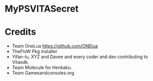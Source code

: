 # MyPSVITASecret
# Credits
- Team OneLua https://github.com/ONElua
- TheFloW Pkg installer
- Yifan-lu, XYZ and Davee and every coder and dev contributing to Vitasdk.
- Team Molecule for Henkaku.
- Team Gamesandconsoles.org
